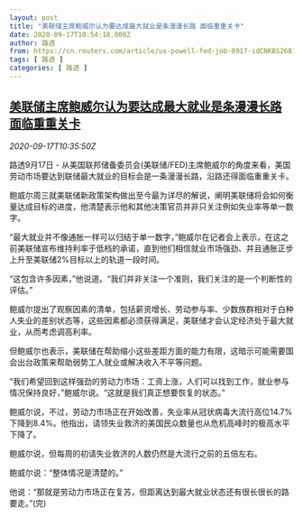 ```yaml
---
layout: post
title: "美联储主席鲍威尔认为要达成最大就业是条漫漫长路 面临重重关卡"
date: 2020-09-17T10:54:18.000Z
author: 路透
from: https://cn.reuters.com/article/us-powell-fed-job-0917-idCNKBS2681J7
tags: [ 路透 ]
categories: [ 路透 ]
---
```

<!--1600340058000-->
[美联储主席鲍威尔认为要达成最大就业是条漫漫长路 面临重重关卡](https://cn.reuters.com/article/us-powell-fed-job-0917-idCNKBS2681J7)
------

<div>
<div><i>2020-09-17T10:35:50Z</i></div><p>路透9月17日 - 从美国联邦储备委员会(美联储/FED)主席鲍威尔的角度来看，美国劳动市场要达到联储最大就业的目标会是一条漫漫长路，沿路还得面临重重关卡。</p><p>鲍威尔周三就美联储新政策架构做出至今最为详尽的解说，阐明美联储将会如何衡量达成目标的进度，他清楚表示他和其他决策官员并非只关注例如失业率等单一数字。</p><p>“最大就业并不像通胀一样可以归结于单一数字，”鲍威尔在记者会上表示，在这之前美联储宣布维持利率于低档的承诺，直到他们相信就业市场强劲、并且通胀正步上升至美联储2%目标以上的轨道一段时间。</p><p>“这包含许多因素，”他说道。“我们并非关注一个准则，我们关注的是一个判断性的评估。”</p><p>鲍威尔提出了观察因素的清单，包括薪资增长、劳动参与率、少数族群相对于白种人失业的差别状态等，这些因素都必须获得满足，美联储才会认定经济处于最大就业，从而考虑调高利率。</p><p>但鲍威尔也表示，美联储在帮助缩小这些差距方面的能力有限，这暗示可能需要国会出台政策来帮助弱势工人就业或解决收入不平等问题。</p><p>“我们希望回到这样强劲的劳动力市场：工资上涨，人们可以找到工作，就业参与情况保持良好，”鲍威尔说。“这就是我们真正想要恢复的状态。”</p><p>鲍威尔说，不过，劳动力市场正在开始改善，失业率从冠状病毒大流行高位14.7%下降到8.4%。他指出，请领失业救济的美国民众数量也从危机高峰时的极高水平下降了。</p><p>鲍威尔说，但每周的初请失业救济的人数仍然是大流行之前的五倍左右。</p><p>鲍威尔说：“整体情况是清楚的。”</p><p>他说：“那就是劳动力市场正在复苏，但距离达到最大就业状态还有很长很长的路要走。”(完)</p>
</div>
